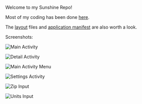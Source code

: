 Welcome to my Sunshine Repo!

Most of my coding has been done [here](https://github.com/mnasty/Sunshine/tree/master/Sunshine-Version-2/app/src/main/java/com/example/android/sunshine/app).

The [layout](https://github.com/mnasty/Sunshine/tree/master/Sunshine-Version-2/app/src/main/res/layout) files and [application manifest](https://github.com/mnasty/Sunshine/blob/master/Sunshine-Version-2/app/src/main/AndroidManifest.xml) are also worth a look.

Screenshots:

![Main Activity](https://cloud.githubusercontent.com/assets/20830151/21710715/0cf8d8b0-d3b0-11e6-906d-c8ee9be7631e.png)

![Detail Activity](https://cloud.githubusercontent.com/assets/20830151/21710720/0cfb9a0a-d3b0-11e6-8b75-cc083411293a.png)

![Main Activity Menu](https://cloud.githubusercontent.com/assets/20830151/21710717/0cf98cec-d3b0-11e6-81cf-16f6de9c4c10.png)

![Settings Activity](https://cloud.githubusercontent.com/assets/20830151/21710716/0cf98df0-d3b0-11e6-867d-cc238b95c2eb.png)

![Zip Input](https://cloud.githubusercontent.com/assets/20830151/21710718/0cf9b0d2-d3b0-11e6-8e4a-985da2bd6ce8.png)
 
![Units Input](https://cloud.githubusercontent.com/assets/20830151/21710719/0cfa8a0c-d3b0-11e6-9af2-f59c33a88754.png)
